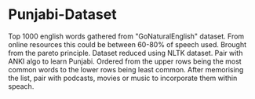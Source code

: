 # Punjabi-Dataset

Top 1000 english words gathered from "GoNaturalEnglish" dataset. From online resources this could be between 60-80% of speech used. Brought from the pareto principle. Dataset reduced using NLTK dataset. Pair with ANKI algo to learn Punjabi. Ordered from the upper rows being the most common words to the lower rows being least common. After memorising the list, pair with podcasts, movies or music to incorporate them within speach.
